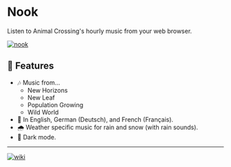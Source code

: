 # Nook 

Listen to Animal Crossing's hourly music from your web browser.

[![nook](https://cdn.ozx.me/betapictoris/nook.svg)](https://github.com/BetaPictoris/nook)

## 🚀 Features
 - 🎶 Music from...
    - New Horizons
    - New Leaf
    - Population Growing
    - Wild World
 - 💬 In English, German (Deutsch), and French (Français).
 - 🌧️ Weather specific music for rain and snow (with rain sounds). 
 - 🌙 Dark mode.

---

[![wiki](https://cdn.ozx.me/betapictoris/header.svg)](https://github.com/BetaPictoris)
